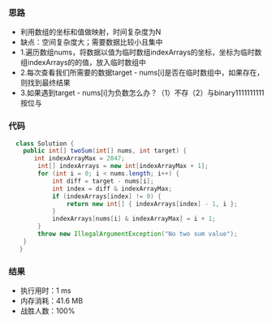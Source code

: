 ### 思路
  - 利用数组的坐标和值做映射，时间复杂度为N
  - 缺点：空间复杂度大；需要数据比较小且集中
  - 1.遍历数组nums，将数据以值为临时数组indexArrays的坐标，坐标为临时数组indexArrays的的值，放入临时数组中
  - 2.每次查看我们所需要的数据target - nums[i]是否在临时数组中，如果存在，则找到最终结果
  - 3.如果遇到target - nums[i]为负数怎么办？（1）不存（2）与binary1111111111按位与
### 代码
```java
  class Solution {
    public int[] twoSum(int[] nums, int target) {
       int indexArrayMax = 2047;
        int[] indexArrays = new int[indexArrayMax + 1];
        for (int i = 0; i < nums.length; i++) {
            int diff = target - nums[i];
            int index = diff & indexArrayMax;
            if (indexArrays[index] != 0) {
                return new int[] { indexArrays[index] - 1, i };
            }
            indexArrays[nums[i] & indexArrayMax] = i + 1;
        }
        throw new IllegalArgumentException("No two sum value");
    }
   }
```
### 结果
- 执行用时：1 ms
- 内存消耗：41.6 MB
- 战胜人数：100% 
